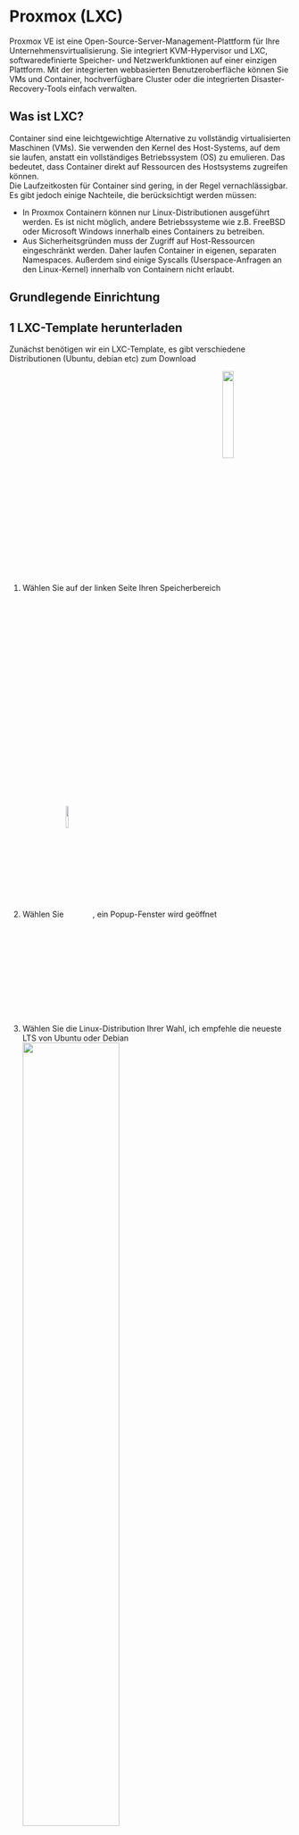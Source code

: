 # Proxmox (LXC)

Proxmox VE ist eine Open-Source-Server-Management-Plattform für Ihre Unternehmensvirtualisierung. Sie integriert KVM-Hypervisor und LXC, softwaredefinierte Speicher- und Netzwerkfunktionen auf einer einzigen Plattform. Mit der integrierten webbasierten Benutzeroberfläche können Sie VMs und Container, hochverfügbare Cluster oder die integrierten Disaster-Recovery-Tools einfach verwalten.

## Was ist LXC?
Container sind eine leichtgewichtige Alternative zu vollständig virtualisierten Maschinen (VMs). Sie verwenden den Kernel des Host-Systems, auf dem sie laufen, anstatt ein vollständiges Betriebssystem (OS) zu emulieren. Das bedeutet, dass Container direkt auf Ressourcen des Hostsystems zugreifen können.  
Die Laufzeitkosten für Container sind gering, in der Regel vernachlässigbar. Es gibt jedoch einige Nachteile, die berücksichtigt werden müssen:

* In Proxmox Containern können nur Linux-Distributionen ausgeführt werden. Es ist nicht möglich, andere Betriebssysteme wie z.B. FreeBSD oder Microsoft Windows innerhalb eines Containers zu betreiben.
* Aus Sicherheitsgründen muss der Zugriff auf Host-Ressourcen eingeschränkt werden. Daher laufen Container in eigenen, separaten Namespaces. Außerdem sind einige Syscalls (Userspace-Anfragen an den Linux-Kernel) innerhalb von Containern nicht erlaubt.

## Grundlegende Einrichtung

## 1 LXC-Template herunterladen
Zunächst benötigen wir ein LXC-Template, es gibt verschiedene Distributionen (Ubuntu, debian etc) zum Download
1) Wählen Sie auf der linken Seite Ihren Speicherbereich <img src="./img/LXC/storageIMG.png" width="20%" height="20%" align="center">
2) Wählen Sie <img src="./img/LXC/templateButton.png" width="10%" height="10%" align="center">, ein Popup-Fenster wird geöffnet
3) Wählen Sie die Linux-Distribution Ihrer Wahl, ich empfehle die neueste LTS von Ubuntu oder Debian  
   <img src="./img/LXC/templateDownload.png" width="60%" height="60%" align="center">
4) Klicken Sie auf den Download-Button, die Vorlage wird auf Ihr System heruntergeladen

### 2 LXC-Container erstellen
1) Erstellen Sie einen neuen LXC-Container <img src="./img/LXC/createLXC.png" width="10%" height="10%" align="center">
2) Die folgenden Haupteinstellungen sind erforderlich
   * ID : Proxmox wählt automatisch die erste verfügbare ID, Sie können diese bei Bedarf ändern
   * Hostname : Name Ihres Systems, wird auch der NetBios-Name sein !
   * Passwort : Passwort des Root-Accounts  
     <img src="./img/LXC/basicSettingsLXC.png" width="60%" height="60%" align="center">
3) Wählen Sie die gewünschte Vorlage aus, die Sie verwenden möchten  
   <img src="./img/LXC/chooseTemplateLXC.png" width="60%" height="60%" align="center">
4) Definieren Sie die Speichergröße Ihrer Festplatte (ich empfehle 10 GB für eine reine ioBroker-Einrichtung)  
   <img src="./img/LXC/chooseDiskLXC.png" width="60%" height="60%" align="center">
5) Cores definieren (1 ist ausreichend, da NodeJS nicht multitaskingfähig ist)  
   <img src="./img/LXC/chooseCPULXC.png" width="60%" height="60%" align="center">
6) Definieren Sie den Speicher (ich empfehle 2048 für kleine und 4096 für große Systeme)  
   <img src="./img/LXC/chooseMemoryLXC.png" width="60%" height="60%" align="center">
7) Geben Sie Ihre Netzwerkeinstellungen an, dies kann per DHCP oder manuell erfolgen, bitte beachten Sie das /24 bei manueller Eingabe!  
   <img src="./img/LXC/networkSettingsLXC.png" width="60%" height="60%" align="center">
8) Sie können die DNS-Server leer lassen, um den Standard zu verwenden und die Schritte zur Erstellung des Containers abschließen

## 3 USB-Geräte einbinden
Um sicherzustellen, dass USB-Geräte (wie z.B. Zigbee-Sticks) innerhalb des LXC verwendet werden können, müssen wir:
1) Sicherstellen, dass das Gerät immer in das Verzeichnis sae gemountet wird
2) Sicherstellen, dass das Mount direkt beschreibbar ist
3) Die Ports an den LXC-Container weiterleiten

Um 1 & 2 zu erreichen, werden wir udev-rules verwenden, um den USB-Geräten nicht veränderbare TTY-Namen zuzuweisen, indem wir symbolische Links von physischen Geräten erstellen.  
Als letzten Schritt modifizieren wir die Container-Konfiguration, um das Einhängen des symbolischen Links des Hosts in den Container zu erreichen.

### 3.1 Erstellen von symbolischen Links auf physikalische Geräte
1) Identifizieren Sie den Hersteller und die Produkt-ID. Nehmen Sie an, dass das Gerät derzeit auf ```/dev/ttyACM0`` gemountet ist und verwenden Sie den folgenden Befehl
```
udevadm info -a -p $(udevadm info -q path -n /dev/ttyACM0) | grep "ATTRS{idVendor}" && udevadm info -a -p $(udevadm info -q path -n /dev/ttyACM0) | grep "ATTRS{idProduct}"
```  
::: tip
Ersetzen Sie ```/dev/ttyACM0``` durch den richtigen Einhängepunkt, falls nötig
:::

2) Sie sollten etwa so etwas sehen, wir brauchen immer die Werte oben!
```
ATTRS{idVendor}=="0451"
ATTRS{idVendor}=="1d6b"
ATTRS{idProduct}=="16c8"
ATTRS{idProduct}=="0002"
```

3) Erstellen Sie eine neue udev-Regel ```nano /etc/udev/rules.d/49-custom.rules`` und tragen Sie folgende Zeilen ein
```
KERNEL=="ttyACM[0-9]*", SUBSYSTEM=="tty", ATTRS{idVendor}=="0451", ATTRS{idProduct}=="16c8", SYMLINK="ttyZigbee"
```
Ersetzen Sie die folgenden Elemente durch die zuvor abgerufenen Werte und wählen Sie einen SYMLINK
- idVendor ```Rückgewonnen in Schritt 2```
- idProduct ```Abgerufen in Schritt 2```
- SYMLINK ```Der gewünschte Einhängepunkt, normalerweise ttyACM0```

### 3.2 Sicherstellen der korrekten ACL auf dem gemounteten Laufwerk
1) Öffnen Sie die zuvor erstellte udev-Regel
   ```nano /etc/udev/rules.d/49-custom.rules```
2) Fügen Sie die folgende Zeile hinzu, um sicherzustellen, dass die ACL auf 0666 gesetzt ist
    ```
    SUBSYSTEMS=="usb", ATTRS{idVendor}=="0451", ATTRS{idProduct}=="16c8", GROUP="users", MODE="0666"
   ```
Stellen Sie sicher, dass **idVendor** und **idProduct** korrekt angegeben sind (siehe Schritt 3.1, vorheriger Abschnitt). Laden Sie die Konfiguration neu und prüfen Sie, ob das neue Gerät vorhanden ist:
   ```
   udevadm control --reload
   ls -l /dev/
   ```
::: tip
falls nicht: einen Neustart von Proxmox versuchen
:::

### 4 Gerät in LXC einbinden
Mounten Sie den neu erstellten Symlink in Ihren lxc dev Container
1) Ermitteln Sie die ACL-Gruppen-ID des erstellten Symlinks
```
ls -l /dev/ttyZigbee
   
lrwxrwxrwx 1 root root 7 Mar 10 13:40 /dev/ttyZigbee -> ttyACM0
```
::: tip
In meinem Fall ist die ID **7**, siehe die Zahl zwischen Benutzer und Datum
:::
2) Öffnen Sie die LXC-Konfigurationsdatei ```nano /etc/pve/lxc/XXX.conf```
4) Fügen Sie die folgenden Zeilen ein, ersetzen Sie **7** durch die Zahl aus Schritt 1 und stellen Sie sicher, dass das Symlink-Verzeichnis korrekt ist
```
lxc.cgroup.devices.allow: c 7:* rwm
lxc.mount.entry: /dev/ttyZigbee dev/ttyZigbee none bind,optional,create=file
```

### 5 Externes Laufwerk einbinden (z.B. NAS)
In manchen Situationen ist es praktisch daten extern auszulagern (z.b. backups), hierbei empfehle ich NFS zu verwenden da dies auch in unprivilegierten containern möglich ist.
Es ist mir nicht gelungen CIFS/SMB in unprivilegierten container einzubinden, empfangene aber gerne tips dazu :-)

Voraussetzung ist das die NFS share bereits in Proxmox eingebunden ist!:
1) Erstellen sie einen ordner für den gewünschten mount (in diesem fall Backups), unter Linux macht man dies allgemein in /mnt/
   ```
   mkdir /mnt/Backups
   ```

   Mounten sie den externen Ordner mit folgendem Befehl:
   ```
   mount -t nfs 192.168.10.200:/volume1/Backups /mnt/Backups/
   ```
   Wobei:
   - 192.168.10.200 ```Die IP adresse des server```
   - /volume1/Backups ```Das verzechnis, dies ist ein Beispiel für Synology```
   - /mnt/Backups/ ```Das verzeichnis in Proxmox```
   
   Um sicherzustellen, das dieses mount verzeichnis auch nach einen neustart wieder anwesend ist, erstellen wir einen eintrag in de fstab
   ```nano /etc/fstab```
   
   Fügen sie diese zeile hinzu
   ```
   10.0.1.22:/volume1/Backups /mnt/Backups/ nfs      defaults    0       0
   ```

2) Öffnen Sie die LXC-Konfigurationsdatei ```nano /etc/pve/lxc/XXX.conf```
   Trage sie hier das gewünschte verzeichnis ein, links der mount auf proxmox und rechts das verzeichnis im LXC container.
   ```
   lxc.mount.entry: /mnt/Backups mnt/Backups/ none bind,create=dir,optional 0 0
   ```
   
3) Starten Sie den container neu, der mountpoint sollte jetzt anwesend sein.

## NodeJS
ioBroker ist als NodeJS-Projekt gebaut und benötigt das NodeJS-Framework (nicht Teil von ioBroker), um lauffähig zu sein.  
Node.js ist eine quelloffene, plattformübergreifende Back-End-JavaScript-Laufzeitumgebung, die auf der V8-Engine läuft und JavaScript-Code außerhalb eines Webbrowsers ausführt.

### NodeJS installieren
```
curl -sL https://deb.nodesource.com/setup_14.x | sudo -E bash -
sudo apt install -y nodejs
sudo reboot
```

::: tip
Wenn Sie die Fehlermeldung ```bash: curl: command not found``` erhalten, können Sie curl installieren, indem Sie ```apt install curl``` eingeben
:::